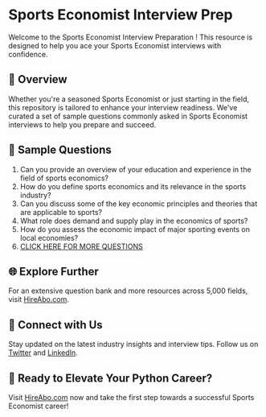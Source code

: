 # Sports Economist Interview Prep

Welcome to the Sports Economist Interview Preparation ! This resource is designed to help you ace your Sports Economist interviews with confidence.

## 🚀 Overview

Whether you're a seasoned Sports Economist or just starting in the field, this repository is tailored to enhance your interview readiness. We've curated a set of sample questions commonly asked in Sports Economist interviews to help you prepare and succeed.

## 📝 Sample Questions

1. Can you provide an overview of your education and experience in the field of sports economics?
2. How do you define sports economics and its relevance in the sports industry?
3. Can you discuss some of the key economic principles and theories that are applicable to sports?
4. What role does demand and supply play in the economics of sports?
5. How do you assess the economic impact of major sporting events on local economies?
6. [CLICK HERE FOR MORE QUESTIONS](https://hireabo.com/job/15_2_27/Sports%20Economist)

## 🌐 Explore Further

For an extensive question bank and more resources across 5,000 fields, visit [HireAbo.com](https://www.hireabo.com).

## 📱 Connect with Us

Stay updated on the latest industry insights and interview tips. Follow us on [Twitter](https://twitter.com/hireabo) and [LinkedIn](https://www.linkedin.com/in/hire-abo-3609972a8/).

## 🚀 Ready to Elevate Your Python Career?

Visit [HireAbo.com](https://www.hireabo.com) now and take the first step towards a successful Sports Economist career!